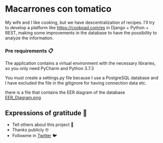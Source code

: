 # Macarrones con tomatico

My wife and I like cooking, but we have descentralization of recipes. I'll try to develop a platform like https://cookpad.com/es in Django + Python + REST, making some improvements in the database to have the possibility to analyze the information.

### Pre requirements 📋

The application contains a virtual environment with the necessary libraries, so you only need PyCharm and Python 3.7.3

You must create a settings.py file because I use a PostgreSQL database and I have excluded the file in the gitignore for having connection data etc.

there is a file that contains the EER diagram of the database [EER_Diagram.png](EER_Diagram.png)

## Expressions of gratitude 🎁

- Tell others about this project 📢
- Thanks publicly 🤓
- Followme in [Twitter](https://twitter.com/AsensiFj) 🐦